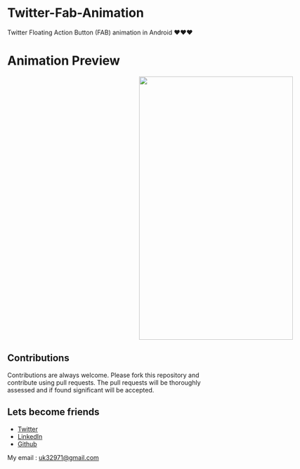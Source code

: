 # Twitter-Fab-Animation
  Twitter Floating Action Button (FAB) animation in Android ❤️❤️❤️
  
 # Animation Preview 
 <img height=600 width=350 hspace=300 src="https://github.com/usman18/Twitter-Fab-Animation/blob/master/Screenshots/Animation.gif"/>


## Contributions
Contributions are always welcome. Please fork this repository and contribute using pull requests. The pull requests will be thoroughly assessed and if found significant will be accepted.

## Lets become friends
- [Twitter](https://www.twitter.com/khan_usman_18)
- [LinkedIn](https://www.linkedin.com/in/usman-khan-7b04b1138)
- [Github](https://github.com/usman18)

My email : uk32971@gmail.com
